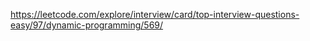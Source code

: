 https://leetcode.com/explore/interview/card/top-interview-questions-easy/97/dynamic-programming/569/